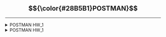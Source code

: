 ## $${\color{#28B5B1}POSTMAN}$$
---
<details>
<summary>POSTMAN HW_1</summary>

[HOME WORK 1](https://github.com/aikagv/postman/blob/main/hw_1/task_hw_1.md)

</details>
<details>
<summary>POSTMAN HW_1</summary>
</details>